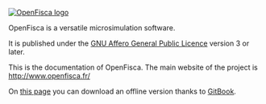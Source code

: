 [![OpenFisca logo](http://www.openfisca.fr/hotlinks/logo-openfisca.svg)](http://www.openfisca.fr/)

OpenFisca is a versatile microsimulation software.

It is published under the [GNU Affero General Public Licence](http://www.gnu.org/licenses/agpl.html)
version 3 or later.

This is the documentation of OpenFisca.
The main website of the project is http://www.openfisca.fr/

On [this page](https://www.gitbook.com/book/openfisca/documentation) you can download an offline version
thanks to [GitBook](https://www.gitbook.com/).
